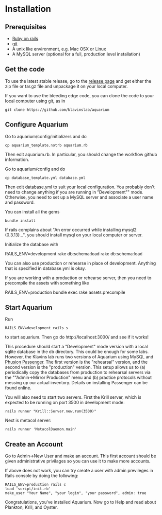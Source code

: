 Installation
============

Prerequisites
--

* [Ruby on rails](http://rubyonrails.org/)
* [git](https://github.com/)
* A unix like environment, e.g. Mac OSX or Linux
* A MySQL server (optional for a full, production level installation)
    
Get the code
--

To use the latest stable release, go to the [release page](https://github.com/klavinslab/aquarium/releases) and get either the zip file or tar.gz file and unpackage it on your local computer.

If you want to use the bleeding edge code, you can clone the code to your local computer using git, as in 

	git clone https://github.com/klavinslab/aquarium

Configure Aquarium
--

Go to aquarium/config/initializers and do

	cp aquarium_template.notrb aquarium.rb
	
Then edit aquarium.rb. In particular, you should change the workflow github information.

Go to aquarium/config and do

	cp database_template.yml database.yml
	
Then edit database.yml to suit your local configuration. You probably don't need to change anything if you are running in "Development"" mode. Otherwise, you need to set up a MySQL server and associate a user name and password. 

You can install all the gems

	bundle install

If rails complains about "An error occurred while installing mysql2 (0.3.13)...", you should install mysql on your local computer or server.

Initialize the database with

  RAILS_ENV=development rake db:schema:load rake db:schema:load

You can also use production or rehearse in place of development. Anything that is specified in database.yml is okay.

If you are working with a production or rehearse server, then you need to precompile the assets with something like

  RAILS_ENV=production bundle exec rake assets:precompile

Start Aquarium
--

Run

	RAILS_ENV=development rails s
	
to start aquarium. Then go do http://localhost:3000/ and see if it works!

This procedure should start a "Development" mode version with a local sqlite database in the db directory. This could be enough for some labs. However, the Klavins lab runs two versions of Aquarium using MySQL and [Phusion Passenger](https://www.phusionpassenger.com/index2). The first version is the "rehearsal" version, and the second version is the "production" version. This setup allows us to (a) periodically copy the databases from production to rehearsal servers via the ""Admin->Mirror Production" menu and (b) practice protocols without messing up our actual inventory. Details on installing Passenger can be found online.

You will also need to start two servers. First the Krill server, which is expected to be running on port 3500 in development mode:

	rails runner "Krill::Server.new.run(3500)"

Next is metacol server:

  	rails runner 'MetacolDaemon.main'

Create an Account
--

Go to Admin->New User and make an account. This first account should be given administrative privilages so you can use it to make more accounts.

If above does not work, you can try create a user with admin previleges in Rails console by doing the following:

	RAILS_ENV=production rails c
    load 'script/init.rb'
    make_user "Your Name", "your login", "your password", admin: true

Congratulations, you've installed Aquarium. Now go to Help and read about Plankton, Krill, and Oyster.




	
